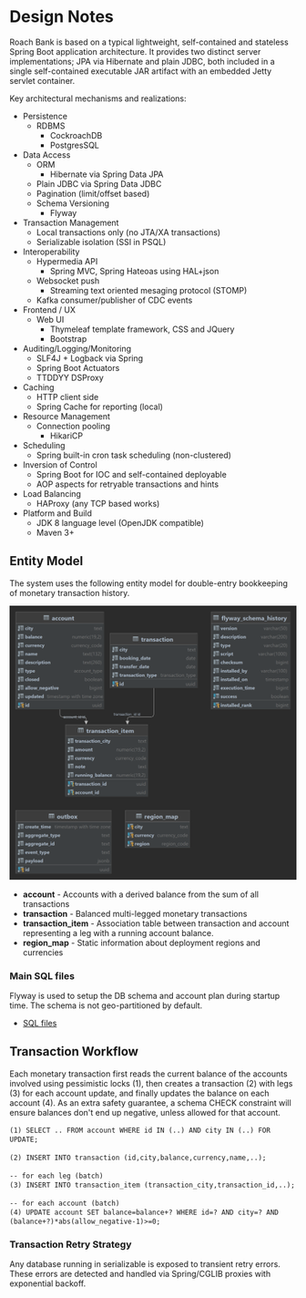 # Design Notes

Roach Bank is based on a typical lightweight, self-contained and stateless Spring Boot application architecture. 
It provides two distinct server implementations; JPA via Hibernate and plain JDBC, both included in a single
self-contained executable JAR artifact with an embedded Jetty servlet container. 

Key architectural mechanisms and realizations:

- Persistence
   - RDBMS 
       - CockroachDB
       - PostgresSQL
-  Data Access
    - ORM
       - Hibernate via Spring Data JPA
    - Plain JDBC via Spring Data JDBC
    - Pagination (limit/offset based)
    - Schema Versioning
        - Flyway
- Transaction Management
    - Local transactions only (no JTA/XA transactions)
    - Serializable isolation (SSI in PSQL)
- Interoperability
    - Hypermedia API
        - Spring MVC, Spring Hateoas using HAL+json
    - Websocket push 
        - Streaming text oriented mesaging protocol (STOMP)
    - Kafka consumer/publisher of CDC events 
- Frontend / UX
    - Web UI
        - Thymeleaf template framework, CSS and JQuery
        - Bootstrap    
- Auditing/Logging/Monitoring
    - SLF4J + Logback via Spring                   
    - Spring Boot Actuators
    - TTDDYY DSProxy
- Caching
    - HTTP client side
    - Spring Cache for reporting (local)
- Resource Management
    - Connection pooling
        - HikariCP 
- Scheduling
    - Spring built-in cron task scheduling (non-clustered)
- Inversion of Control       
    - Spring Boot for IOC and self-contained deployable
    - AOP aspects for retryable transactions and hints
- Load Balancing
    - HAProxy (any TCP based works)
- Platform and Build
    - JDK 8 language level (OpenJDK compatible)
    - Maven 3+

## Entity Model

The system uses the following entity model for double-entry bookkeeping of monetary transaction history. 

![schema](diagram_schema.png)

- **account**  - Accounts with a derived balance from the sum of all transactions
- **transaction**  - Balanced multi-legged monetary transactions
- **transaction_item** - Association table between transaction and account representing a leg with a running account balance.
- **region_map**  - Static information about deployment regions and currencies

### Main SQL files

Flyway is used to setup the DB schema and account plan during startup time. The schema is not geo-partitioned 
by default.

- [SQL files](../bank-server/src/main/resources/db) 

## Transaction Workflow

Each monetary transaction first reads the current balance of the accounts involved using pessimistic locks (1), 
then creates a transaction (2) with legs (3) for each account update, and finally updates the balance on each 
account (4). As an extra safety guarantee, a schema CHECK constraint will ensure balances don't end up negative, 
unless allowed for that account.

    (1) SELECT .. FROM account WHERE id IN (..) AND city IN (..) FOR UPDATE;
    
    (2) INSERT INTO transaction (id,city,balance,currency,name,..);
    
    -- for each leg (batch)
    (3) INSERT INTO transaction_item (transaction_city,transaction_id,..);
    
    -- for each account (batch)
    (4) UPDATE account SET balance=balance+? WHERE id=? AND city=? AND (balance+?)*abs(allow_negative-1)>=0;

### Transaction Retry Strategy

Any database running in serializable is exposed to transient retry errors. These errors are detected
and handled via Spring/CGLIB proxies with exponential backoff. 
